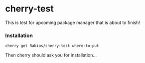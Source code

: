 # cherry-test

This is test for upcoming package manager that is about to finish!

### Installation

```
cherry get Rabios/cherry-test where-to-put
```

Then cherry should ask you for installation...
